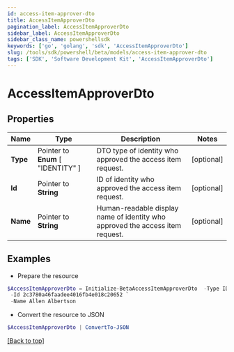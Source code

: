 ```yaml
---
id: access-item-approver-dto
title: AccessItemApproverDto
pagination_label: AccessItemApproverDto
sidebar_label: AccessItemApproverDto
sidebar_class_name: powershellsdk
keywords: ['go', 'golang', 'sdk', 'AccessItemApproverDto'] 
slug: /tools/sdk/powershell/beta/models/access-item-approver-dto
tags: ['SDK', 'Software Development Kit', 'AccessItemApproverDto']
---
```



# AccessItemApproverDto

## Properties

Name | Type | Description | Notes
------------ | ------------- | ------------- | -------------
**Type** |  Pointer to  **Enum** [  "IDENTITY" ] | DTO type of identity who approved the access item request. | [optional] 
**Id** |  Pointer to **String** | ID of identity who approved the access item request. | [optional] 
**Name** |  Pointer to **String** | Human-readable display name of identity who approved the access item request. | [optional] 

## Examples

- Prepare the resource
```powershell
$AccessItemApproverDto = Initialize-BetaAccessItemApproverDto  -Type IDENTITY `
 -Id 2c3780a46faadee4016fb4e018c20652 `
 -Name Allen Albertson
```

- Convert the resource to JSON
```powershell
$AccessItemApproverDto | ConvertTo-JSON
```


[[Back to top]](#) 

